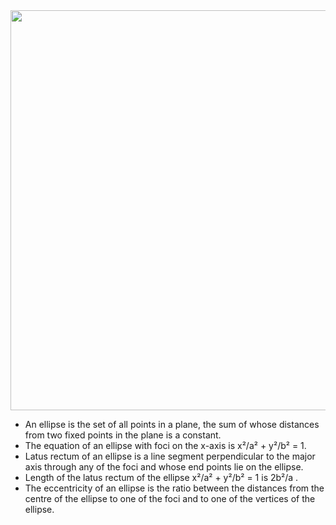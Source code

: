 <img width="640" src="https://upload.wikimedia.org/wikipedia/commons/thumb/9/96/Ellipse-def0.svg/621px-Ellipse-def0.svg.png">

* An ellipse is the set of all points in a plane, the sum of whose distances from two fixed points in the plane is a constant.
* The equation of an ellipse with foci on the x-axis is x²/a² + y²/b² = 1.
* Latus rectum of an ellipse is a line segment perpendicular to the major axis through any of the foci and whose end points lie on the ellipse.
* Length of the latus rectum of the ellipse x²/a² + y²/b² = 1 is 2b²/a .
* The eccentricity of an ellipse is the ratio between the distances from the centre of the ellipse to one of the foci and to one of the vertices of the ellipse.
